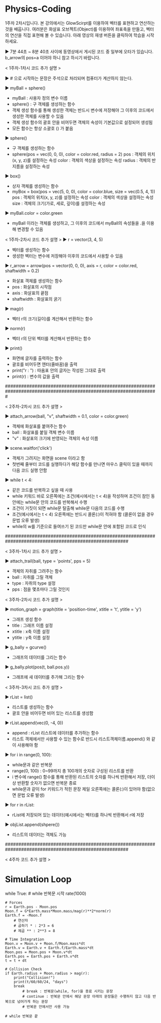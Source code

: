 # Physics-Coding
1주차 2차시입니다.
본 강의에서는 GlowScirpt를 이용하여 벡터를 표현하고 연산하는 것을 배웁니다.
여러분은 화살표 오브젝트(Object)를 이용하여 좌표축을 만들고, 벡터의 연산을 직접 표현해 볼 수 있습니다.
아래 영상의 재생 버튼을 클릭하여 학습을 시작하세요.

▶ 7분 44초 ~ 8분 40초 사이에 동영상에서 게시된 코드 중 일부에 오타가 있습니다.
     b_arrow의 pos=a 이어야 하니 참고 하시기 바랍니다.

< 1주차-1차시 코드 추가 설명 >

▶ # 으로 시작하는 문장은 주석으로 처리되며 컴퓨터가 계산하지 않는다.

▶ myBall = sphere()
  - myBall : 사용자 정의 변수 이름
  - sphere() : 구 객체를 생성하는 함수
  - 객체 생성 함수를 통해 생성한 객체는 반드시 변수에 저장해야 그 이후의 코드에서 생성한 객체를 사용할 수 있음
  - 객체 생성 함수의 괄호 안을 비어두면 객체의 속성이 기본값으로 설정되어 생성됨
  - 모든 함수는 항상 소괄호 () 가 붙음

▶ sphere()
  - 구 객체를 생성하는 함수
  - sphere(pos = vec(0, 0, 0), color = color.red, radius = 2)
    pos : 객체의 위치(x, y, z)를 설정하는 속성
    color : 객체의 색상을 설정하는 속성
    radius : 객체의 반지름을 설정하는 속성

▶ box()
  - 상자 객체를 생성하는 함수
  - myBox = box(pos = vec(5, 0, 0), color = color.blue, size = vec(0.5, 4, 1))
    pos : 객체의 위치(x, y, z)를 설정하는 속성
    color : 객체의 색상을 설정하는 속성
    size : 객체의 크기(가로, 세로, 깊이)를 설정하는 속성

▶ myBall.color = color.green
  - myBall 이라는 객체를 생성하고, 그 이후의 코드에서 myBall의 속성들을 .을 이용해 변경할 수 있음


< 1주차-2차시 코드 추가 설명 >
▶ r = vector(3, 4, 5)
  - 벡터를 생성하는 함수
  - 생성한 벡터는 변수에 저장해야 이후의 코드에서 사용할 수 있음

▶ r_arrow = arrow(pos = vector(0, 0, 0), axis = r, color = color.red, shaftwidth = 0.2)
  - 화살표 객체를 생성하는 함수
  - pos : 화살표의 시작점
  - axis : 화살표의 끝점
  - shaftwidth : 화살표의 굵기

▶ mag(r)
- 벡터 r의 크기(길이)를 계산해서 반환하는 함수

▶ norm(r)
- 벡터 r의 단위 벡터를 계산해서 반환하는 함수

▶ print()
- 화면에 글자를 출력하는 함수
- 괄호를 비어두면 엔터(줄바꿈)을 출력
- print("r : ") : 따옴표 안의 글자는 작성된 그대로 출력
- print(r) : 변수의 값을 출력



#################################################################################################################

< 2주차-2차시 코드 추가 설명 >

▶ attach_arrow(ball, "v", shaftwidth = 0.1, color = color.green)
  - 객체에 화살표를 붙여주는 함수
  - ball : 화살표를 붙일 객체 변수 이름
  - "v" : 화살표의 크기에 반영되는 객체의 속성 이름

▶ scene.waitfor('click')
  - 객체가 그려지는 화면을 scene 이라고 함
  - 첫번째 줄부터 코드를 실행하다가 해당 함수를 만나면 마우스 클릭이 있을 때까지 다음 코드 실행 안함

▶ while t < 4:
  - 같은 코드를 반복하고 싶을 때 사용
  - while 키워드 바로 오른쪽에는 조건(예시에서는 t < 4)을 작성하며 조건이 참인 동안에는 while문 안의 코드를 반복해서 수행
  - 조건이 거짓이 되면 while문 탈출해 while문 다음의 코드를 수행
  - 조건(예시에서는 t < 4) 오른쪽에는 반드시 콜론(:)이 적혀야 함 (콜론이 없을 경우 문법 오류 발생)
  - while의 w를 기준으로 들여쓰기 된 코드만 while문 안에 포함된 코드로 인식



######################################################################################################

< 3주차-1차시 코드 추가 설명 >

▶ attach_trail(ball, type = 'points', pps = 5)
  - 객체의 자취를 그려주는 함수
  - ball : 자취를 그릴 객체
  - type : 자취의 type 설정
  - pps : 점을 몇초마다 그릴 것인지

< 3주차-2차시 코드 추가 설명 >

▶ motion_graph = graph(title = 'position-time', xtitle = 't', ytitle = 'y')
  - 그래프 생성 함수
  - title : 그래프 이름 설정
  - xtitle : x축 이름 설정
  - ytitle : y축 이름 설정

▶ g_bally = gcurve()
  - 그래프의 데이터를 그리는 함수

▶ g_bally.plot(pos(t, ball.pos.y))
  - 그래프에 새 데이터를 추가해 그리는 함수

< 3주차-3차시 코드 추가 설명 >

▶ rList = list()
  - 리스트를 생성하는 함수
  - 괄호 안을 비어두면 비어 있는 리스트를 생성함

▶ rList.append(vec(0, -4, 0))
  - append : rList 리스트에 데이터를 추가하는 함수
  - 리스트 객체에서만 사용할 수 있는 함수로 반드시 리스트객체이름.append() 와 같이 사용해야 함

▶ for i in range(0, 100):
  - while문과 같은 반복문
  - range(0, 100) : 0~99까지 총 100개의 숫자로 구성된 리스트를 반환
  - i 변수에 range() 함수를 통해 반환된 리스트의 숫자를 하나씩 반환해서 저장, 더이상 반환할 숫자가 없으면 반복문 종료
  - while문과 같이 for 키워드가 적힌 문장 제일 오른쪽에는 콜론(:)이 있어야 함(없으면 문법 오류 발생)

▶ for r in rList:
  - rList에 저장되어 있는 데이터(예시에서는 벡터)를 하나씩 반환해서 r에 저장

▶ objList.append(shpere())
  - 리스트의 데이터는 객체도 가능

######################################################################################################

< 4주차 코드 추가 설명 >

# Simulation Loop

while True:
    # while 반복문 시작
    rate(1000)    

    # Forces
    r = Earth.pos - Moon.pos
    Moon.f = G*Earth.mass*Moon.mass/mag(r)**2*norm(r)
    Earth.f = -Moon.f 
        # 연산자
        # 곱하기 * : 2*3 = 6
        # 제곱 ** : 2**3 = 8

    # Time Integration
    Moon.v = Moon.v + Moon.f/Moon.mass*dt
    Earth.v = Earth.v + Earth.f/Earth.mass*dt
    Moon.pos = Moon.pos + Moon.v*dt
    Earth.pos = Earth.pos + Earth.v*dt
    t = t + dt    

    # Collision Check
    if Earth.radius + Moon.radius > mag(r):
        print("Collision!")
        print(t/60/60/24, "days")
        break
            # break : 반복문(while, for)을 종료 시키는 문장
            # continue : 반복문 안에서 해당 문장 아래의 문장들은 수행하지 않고 다음 반복으로 넘어가게 하는 문장
            # 반복문 안에서만 사용 가능

    # while 반복문 끝

